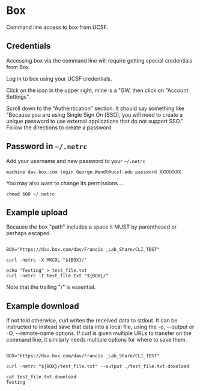 
#	Box

Command line access to box from UCSF.


##	Credentials

Accessing box via the command line will require getting special credentials from Box.

Log in to box using your UCSF credentials.

Click on the icon in the upper right, mine is a "GW, then click on "Account Settings".

Scroll down to the "Authentication" section. It should say something like "Because you are using Single Sign On (SSO), you will need to create a unique password to use external applications that do not support SSO." Follow the directions to create a password.


##	Password in `~/.netrc`

Add your username and new password to your `~/.netrc`

```
machine dav.box.com login George.Wendt@ucsf.edu password XXXXXXXX
```

You may also want to change its permissions ...
```
chmod 600 ~/.netrc
```



##	Example upload

Because the box "path" includes a space it MUST by parenthesed or perhaps escaped.

```

BOX="https://dav.box.com/dav/Francis _Lab_Share/CLI_TEST"

curl -netrc -X MKCOL "${BOX}/"

echo "Testing" > test_file.txt
curl -netrc -T test_file.txt "${BOX}/"
```

Note that the trailing "/" is essential.




##	Example download


If not told otherwise, curl writes the received data to stdout. It can be instructed to instead save
that  data  into a local file, using the -o, --output or -O, --remote-name options. If curl is given
multiple URLs to transfer on the command line, it similarly needs multiple options for where to save
them.


```

BOX="https://dav.box.com/dav/Francis _Lab_Share/CLI_TEST"

curl -netrc "${BOX}/test_file.txt" --output ./test_file.txt.download

cat test_file.txt.download 
Testing
```


